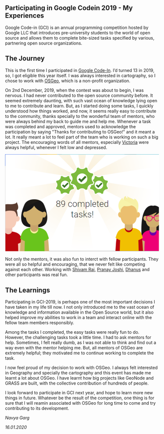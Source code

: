 ## Participating in Google Codein 2019 - My Experiences

Google Code-in (GCI) is an annual programming competition hosted by Google LLC that introduces pre-university students to the world of open source and allows them to complete bite-sized tasks specified by various, partnering open source organizations. 

## The Journey
This is the first time I participated in [Google Code-In](https://codein.withgoogle.com/). I’d turned 13 in 2019, so, I got eligible this year itself. I was always interested in cartography, so I chose to work with [OSGeo](https://www.osgeo.org/), which is a non-profit organization. 

On 2nd December, 2019, when the contest was about to begin, I was nervous. I had never contributed to the open source community before. It seemed extremely daunting, with such vast ocean of knowledge lying open to me to contribute and learn. But, as I started doing some tasks, I quickly understood how things worked, and now, it seems really easy to contribute to the community, thanks specially to the wonderful team of mentors, who were always behind my back to guide me and help me. Whenever a task was completed and approved, mentors used to acknowledge the participation by saying "Thanks for contributing to OSGeo!" and it meant a lot. It really meant a lot to feel part of the team who is working on such a big project. The encouraging words of all mentors, especially [Victoria](https://github.com/vrautenbach) were always helpful, whenever I felt low and depressed.

![](https://github.com/navgarg/navgarg/blob/master/Completed_Tasks.png)

Not only the mentors, it was also fun to interct with fellow participants. They were all so helpful and encouraging, that we never felt like competing against each other. Working with [Shivam Rai](https://github.com/ShivamRai2003), [Pranay Joshi](https://github.com/pranayteaches), [Dhanus](https://github.com/Dhanus3133) and other participants was real fun. 

## The Learnings

Participating in GCI-2019, is perhaps one of the most important decisions I have taken in my life till now. I not only introduced me to the vast ocean of knowledge and information available in the Open Source world, but it also helped improve my abilities to work in a team and interact online with the fellow team members responsibly.

Among the tasks I completed, the easy tasks were really fun to do. However, the challenging tasks took a little time. I had to ask mentors for help. Sometimes, I felt really dumb, as I was not able to think and find out a way even with the mentor helping me. But, all mentors of OSGeo are extremely helpful; they motivated me to continue working to complete the task.

I now feel proud of my decision to work with OSGeo. I always felt interested in Geography and specially the cartography and this event has made me learnt a lot about OSGeo. I have learnt how big projects like GeoNode and GRASS are built, with the collective contribution of hundreds of people. 

I look forward to participate in GCI next year, and hope to learn more new things in future. Whatever be the result of the competition, one thing is for sure that I will reamin associated with OSGeo for long time to come and try contributing to its development.


_Navya Garg_

_16.01.2020_
